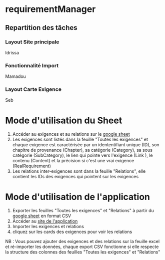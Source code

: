 # requirementManager

## Repartition des tâches
### Layout Site principale 
Idrissa
### Fonctionnalité Import
Mamadou
### Layout Carte Exigence
Seb
# Mode d'utilisation du Sheet
1. Accéder au exigences et au relations sur le [google sheet](https://docs.google.com/spreadsheets/d/1nuaS4Y6uNtlRD6jCufNQkAhEKMFMpeXUHH6cEnhXe3c/edit?usp=sharing)
2. Les exigences sont listés dans la feuille "Toutes les exigences" et chaque exigence est caractérisée par un idententifiant unique (ID), son chapitre de provenance	(Chapter), sa catégorie	(Category), sa sous catégorie (SubCategory), le lien qui pointe vers l'exigence (Link	), le contenu (Content) et la précision si c'est une vrai exigence (RealRequirement)
3. Les relations inter-exigences sont dans la feuille "Relations", elle contient les IDs des exigences qui pointent sur les exigences
# Mode d'utilisation de l'application
1. Exporter les feuilles "Toutes les exigences" et "Relations" à partir du [google sheet](https://docs.google.com/spreadsheets/d/1nuaS4Y6uNtlRD6jCufNQkAhEKMFMpeXUHH6cEnhXe3c/edit?usp=sharing) en format CSV 
2. Accéder au [site de l'application](http://mass-cara2.univ-tlse2.fr/~sebastian-andreas.si/requirementmanager)  
3. Importer les exigences et relations
4. cliquez sur les cards des exigences pour voir les relations

NB : Vous pouvez ajouter des exigences et des relations sur la feuille excel et ré-importer les données, chaque export CSV fonctionne si elle respecte la structure des colonnes des feuilles "Toutes les exigences" et "Relations"
